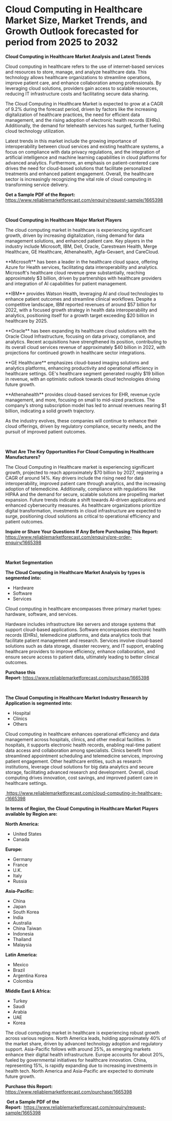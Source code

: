 <p><h1>Cloud Computing in Healthcare Market Size, Market Trends, and Growth Outlook forecasted for period from 2025 to 2032</h1></p><p><strong>Cloud Computing in Healthcare Market Analysis and Latest Trends</strong></p>
<p><p>Cloud computing in healthcare refers to the use of internet-based services and resources to store, manage, and analyze healthcare data. This technology allows healthcare organizations to streamline operations, improve patient care, and enhance collaboration among professionals. By leveraging cloud solutions, providers gain access to scalable resources, reducing IT infrastructure costs and facilitating secure data sharing.</p><p>The Cloud Computing in Healthcare Market is expected to grow at a CAGR of 9.2% during the forecast period, driven by factors like the increasing digitalization of healthcare practices, the need for efficient data management, and the rising adoption of electronic health records (EHRs). Additionally, the demand for telehealth services has surged, further fueling cloud technology utilization.</p><p>Latest trends in this market include the growing importance of interoperability between cloud services and existing healthcare systems, a focus on compliance with data privacy regulations, and the integration of artificial intelligence and machine learning capabilities in cloud platforms for advanced analytics. Furthermore, an emphasis on patient-centered care drives the need for cloud-based solutions that facilitate personalized treatments and enhanced patient engagement. Overall, the healthcare sector is increasingly recognizing the vital role of cloud computing in transforming service delivery.</p></p>
<p><strong>Get a Sample PDF of the Report:&nbsp;</strong> <a href="https://www.reliablemarketforecast.com/enquiry/request-sample/1665398?utm_campaign=2991&utm_medium=2&utm_source=Github&utm_content=ia&utm_term=20042025&utm_id=cloud-computing-in-healthcare">https://www.reliablemarketforecast.com/enquiry/request-sample/1665398</a></p>
<p>&nbsp;</p>
<p><strong>Cloud Computing in Healthcare Major Market Players</strong></p>
<p><p>The cloud computing market in healthcare is experiencing significant growth, driven by increasing digitalization, rising demand for data management solutions, and enhanced patient care. Key players in the industry include Microsoft, IBM, Dell, Oracle, Carestream Health, Merge Healthcare, GE Healthcare, Athenahealth, Agfa-Gevaert, and CareCloud.</p><p>**Microsoft** has been a leader in the healthcare cloud space, offering Azure for Health services, facilitating data interoperability and analytics. Microsoft's healthcare cloud revenue grew substantially, reaching approximately $3 billion, driven by partnerships with healthcare providers and integration of AI capabilities for patient management.</p><p>**IBM** provides Watson Health, leveraging AI and cloud technologies to enhance patient outcomes and streamline clinical workflows. Despite a competitive landscape, IBM reported revenues of around $57 billion for 2022, with a focused growth strategy in health data interoperability and analytics, positioning itself for a growth target exceeding $20 billion in healthcare by 2025.</p><p>**Oracle** has been expanding its healthcare cloud solutions with the Oracle Cloud Infrastructure, focusing on data privacy, compliance, and analytics. Recent acquisitions have strengthened its position, contributing to its overall cloud services revenue of approximately $40 billion in 2022, with projections for continued growth in healthcare sector integrations.</p><p>**GE Healthcare** emphasizes cloud-based imaging solutions and analytics platforms, enhancing productivity and operational efficiency in healthcare settings. GE's healthcare segment generated roughly $19 billion in revenue, with an optimistic outlook towards cloud technologies driving future growth.</p><p>**Athenahealth** provides cloud-based services for EHR, revenue cycle management, and more, focusing on small to mid-sized practices. The company’s strong subscription model has led to annual revenues nearing $1 billion, indicating a solid growth trajectory.</p><p>As the industry evolves, these companies will continue to enhance their cloud offerings, driven by regulatory compliance, security needs, and the pursuit of improved patient outcomes.</p></p>
<p>&nbsp;</p>
<p><strong>What Are The Key Opportunities For Cloud Computing in Healthcare Manufacturers?</strong></p>
<p><p>The Cloud Computing in Healthcare market is experiencing significant growth, projected to reach approximately $70 billion by 2027, registering a CAGR of around 14%. Key drivers include the rising need for data interoperability, improved patient care through analytics, and the increasing adoption of telemedicine. Additionally, compliance with regulations like HIPAA and the demand for secure, scalable solutions are propelling market expansion. Future trends indicate a shift towards AI-driven applications and enhanced cybersecurity measures. As healthcare organizations prioritize digital transformation, investments in cloud infrastructure are expected to surge, positioning cloud solutions as critical to operational efficiency and patient outcomes.</p></p>
<p><strong>Inquire or Share Your Questions If Any Before Purchasing This Report:</strong> <a href="https://www.reliablemarketforecast.com/enquiry/pre-order-enquiry/1665398?utm_campaign=2991&utm_medium=2&utm_source=Github&utm_content=ia&utm_term=20042025&utm_id=cloud-computing-in-healthcare">https://www.reliablemarketforecast.com/enquiry/pre-order-enquiry/1665398</a></p>
<p>&nbsp;</p>
<p><strong>Market Segmentation</strong></p>
<p><strong>The Cloud Computing in Healthcare Market Analysis by types is segmented into:</strong></p>
<p><ul><li>Hardware</li><li>Software</li><li>Services</li></ul></p>
<p><p>Cloud computing in healthcare encompasses three primary market types: hardware, software, and services. </p><p>Hardware includes infrastructure like servers and storage systems that support cloud-based applications. Software encompasses electronic health records (EHRs), telemedicine platforms, and data analytics tools that facilitate patient management and research. Services involve cloud-based solutions such as data storage, disaster recovery, and IT support, enabling healthcare providers to improve efficiency, enhance collaboration, and ensure secure access to patient data, ultimately leading to better clinical outcomes.</p></p>
<p><strong>Purchase this Report:&nbsp;</strong><a href="https://www.reliablemarketforecast.com/purchase/1665398?utm_campaign=2991&utm_medium=2&utm_source=Github&utm_content=ia&utm_term=20042025&utm_id=cloud-computing-in-healthcare">https://www.reliablemarketforecast.com/purchase/1665398</a></p>
<p>&nbsp;</p>
<p><strong>The Cloud Computing in Healthcare Market Industry Research by Application is segmented into:</strong></p>
<p><ul><li>Hospital</li><li>Clinics</li><li>Others</li></ul></p>
<p><p>Cloud computing in healthcare enhances operational efficiency and data management across hospitals, clinics, and other medical facilities. In hospitals, it supports electronic health records, enabling real-time patient data access and collaboration among specialists. Clinics benefit from streamlined appointment scheduling and telemedicine services, improving patient engagement. Other healthcare entities, such as research institutions, leverage cloud solutions for big data analytics and secure storage, facilitating advanced research and development. Overall, cloud computing drives innovation, cost savings, and improved patient care in healthcare settings.</p></p>
<p><a href="https://www.reliablemarketforecast.com/cloud-computing-in-healthcare-r1665398?utm_campaign=2991&utm_medium=2&utm_source=Github&utm_content=ia&utm_term=20042025&utm_id=cloud-computing-in-healthcare">&nbsp;https://www.reliablemarketforecast.com/cloud-computing-in-healthcare-r1665398</a></p>
<p><strong>In terms of Region, the Cloud Computing in Healthcare Market Players available by Region are:</strong></p>
<p>
    <p> <strong> North America: </strong>
        <ul>
            <li>United States</li>
            <li>Canada</li>
        </ul>
        </p> 
    <p> <strong> Europe: </strong>
        <ul>
            <li>Germany</li>
            <li>France</li>
            <li>U.K.</li>
            <li>Italy</li>
            <li>Russia</li>
        </ul>
        </p> 
    <p> <strong> Asia-Pacific: </strong>
        <ul>
            <li>China</li>
            <li>Japan</li>
            <li>South Korea</li>
            <li>India</li>
            <li>Australia</li>
            <li>China Taiwan</li>
            <li>Indonesia</li>
            <li>Thailand</li>
            <li>Malaysia</li>
        </ul>
        </p> 
    <p> <strong> Latin America: </strong>
        <ul>
            <li>Mexico</li>
            <li>Brazil</li>
            <li>Argentina Korea</li>
            <li>Colombia</li>
        </ul>
        </p> 
    <p> <strong> Middle East & Africa: </strong>
        <ul>
            <li>Turkey</li>
            <li>Saudi</li>
            <li>Arabia</li>
            <li>UAE</li>
            <li>Korea</li>
        </ul>
    </p>
    </p>
<p><p>The cloud computing market in healthcare is experiencing robust growth across various regions. North America leads, holding approximately 40% of the market share, driven by advanced technology adoption and regulatory support. Asia-Pacific follows with around 25%, as emerging markets enhance their digital health infrastructure. Europe accounts for about 20%, fueled by governmental initiatives for healthcare innovation. China, representing 15%, is rapidly expanding due to increasing investments in health tech. North America and Asia-Pacific are expected to dominate future growth.</p></p>
<p><strong>Purchase this Report: </strong><a href="https://www.reliablemarketforecast.com/purchase/1665398?utm_campaign=2991&utm_medium=2&utm_source=Github&utm_content=ia&utm_term=20042025&utm_id=cloud-computing-in-healthcare">https://www.reliablemarketforecast.com/purchase/1665398</a></p>
<p>&nbsp;<strong>Get a Sample PDF of the Report:&nbsp;&nbsp;</strong><a href="https://www.reliablemarketforecast.com/enquiry/request-sample/1665398?utm_campaign=2991&utm_medium=2&utm_source=Github&utm_content=ia&utm_term=20042025&utm_id=cloud-computing-in-healthcare">https://www.reliablemarketforecast.com/enquiry/request-sample/1665398</a></p>
<p><strong></strong></p>
<p><p></p><p></p><p></p></p>